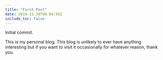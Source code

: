 ```yaml
---
title: "First Post"
date: 2019-11-30T08:04:56Z
include_toc: false
---
```


Initial commit.

This is my personal blog. This blog is unlikely to ever have anything interesting but if you want to visit it occasionally for whatever reason, thank you.
